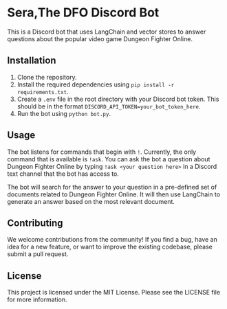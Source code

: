 # Sera,The DFO Discord Bot

This is a Discord bot that uses LangChain and vector stores to answer questions about the popular video game Dungeon Fighter Online.

## Installation

1. Clone the repository.
2. Install the required dependencies using `pip install -r requirements.txt`.
3. Create a `.env` file in the root directory with your Discord bot token. This should be in the format `DISCORD_API_TOKEN=your_bot_token_here`.
4. Run the bot using `python bot.py`.

## Usage

The bot listens for commands that begin with `!`. Currently, the only command that is available is `!ask`. You can ask the bot a question about Dungeon Fighter Online by typing `!ask <your question here>` in a Discord text channel that the bot has access to. 

The bot will search for the answer to your question in a pre-defined set of documents related to Dungeon Fighter Online. It will then use LangChain to generate an answer based on the most relevant document.

## Contributing

We welcome contributions from the community! If you find a bug, have an idea for a new feature, or want to improve the existing codebase, please submit a pull request.

## License

This project is licensed under the MIT License. Please see the LICENSE file for more information.